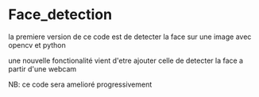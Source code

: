 # Face_detection

la premiere version de ce code est de detecter la face sur une image
avec opencv et python

une nouvelle fonctionalité vient d'etre ajouter celle de detecter la face a partir d'une webcam 

NB: ce code sera amelioré progressivement
